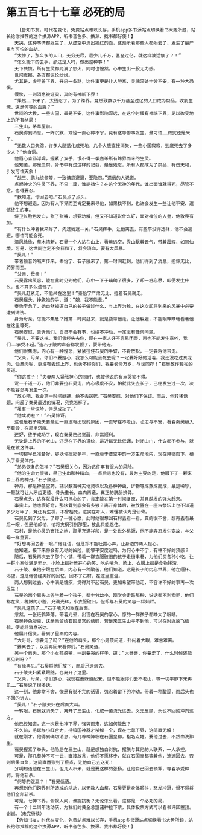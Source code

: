 # 第五百七十七章 必死的局
        【告知书友，时代在变化，免费站点难以长存，手机app多书源站点切换看书大势所趋，站长给你推荐的这个换源APP，听书音色多、换源、找书都好使！】
       天哭，这种事情都发生了，从虚空中流出猩红的血，这预示着那些人都殒去了，发生了最严重与可怕的血劫。
       “太惨了，那么多的人口，无穷无尽，最少几千万，甚至过亿，就这样被活祭了？！”
       “怎么能下的去手，那还是人吗，做出这种事！”
       天下共愤，所有生灵都充满了怒火，同时也惶然，心中生出一股无力感。
       世间震撼，各方都议论纷纷。
       尤其是，虚空兽下界、开启一条路，这件事更是让人胆寒，灵魂深处十分不安，有一种大恐惧。
       很快，一则消息被证实，真的有神祇下界！
       “果然……下来了，太残忍了，为了跨界，竟然致数以千万甚至过亿的人口成为祭品，收割生魂，这是何等的血腥？”
       世间的大教，一些古国，最是不安，这件事影响深远，在这个时候有神祇下界，足以改变地上的所有格局！
       三生山，茅草屋前。
       石昊得到消息，一阵沉默，难怪一直心神不宁，竟有这等惨事发生，最可怕……终究还是来了。
       “无数人口失踪，许多大部落化成死地，几个大族直接消失，一些小国寂寂，到底死去了多少人？”他自语。
       他眉心青筋浮现，握紧了双手，恨不得一拳轰杀所有跨界而来的生灵。
       他知道，那是血祭，骨书中有过这样的记载，最是残忍，所有人都成为了祭品，有伤天和，引发可怕天象！
       “战王、鹏九统领等，一致请您避退，要隐忍。”送信的人说道。
       点燃神火的生灵下界，不只一尊，谁能挡住？在这个无神的年代，谁出面谁就得死，尽管不忿，也得要忍。
       “我知道，你回去吧。”石昊点了点头。
       他不想避退，因为有人下界而至肯定要来寻他，如果找不到，也许会发生一些让他不安、遗憾终生的事。
       侍卫长脸色发白，张了张嘴，想要劝解，但又不知道说什么好，面对禅位的人皇，他敬畏有加。
       “有什么冲着我来好了，先过我这一关。”石昊挥手，让他离去，有些事没得选择，他不会逃避，哪怕可能会死。
       清风徐徐，草木清新，石昊一个人站在山上，看着远空，秀山飘着云气，带着霞辉，如同仙境。可是，这世间注定不会祥和了，将会流血，要有大风暴。
       “昊儿！”
       带着颤音的喊声传来，秦怡宁、石子陵来了，第一时间赶到，他们得到了消息，担惊无比，跨界而至。
       “父亲，母亲！”
       石昊露出笑容，能在此时见到他们，心中一下子晴朗了很多，了却一桩心愿，即便发生什么，也不算多么遗憾了。
       “昊儿赶紧走，不能呆在这里！”秦怡宁严肃无比，拉着石昊就走。
       石昊摇头，挣脱她的手，道：“娘，我不能走。”
       秦怡宁急了，她自然知道自己的长子做过什么，与上界为敌，在这次即将到来的风暴中必要遭到清洗。
       身为母亲，怎能不焦急？她第一时间赶来，就是要带他走，让他躲避，不能眼睁睁地看着他在这里等死。
       石昊安慰，告诉他们，自己不会有事，也绝不冲动，一定没有任何问题。
       “昊儿，不要这样。我们曾经失去你，现在一家人好不容易团聚，再也不能发生意外，我们……承受不起。”连石子陵的声音都发颤了，要带他走。
       他们很焦虑，内心有一种惶恐，紧紧拉住石昊的手臂，不肯放松，一定要将他带走。
       “父亲，母亲，你们不要担心，我怎么可能会死去呢？一定要好好的活着。我还没吃过真龙肉、仙凰肉呢，更没有去过上界，也舍不得你们，我要长命万岁，与世同存！”石昊故作轻松的笑道。
       “你这孩子！”夫妻两人紧张担心的同时，也被他说的有点哭笑不得。
       说一千道一万，他们非要拉石昊走，内心极度不安，怕就此失去长子，已经发生过一次，决不能容忍再发生一次。
       “放心吧，我会第一时间躲避，绝不去送死。”石昊安慰，对他们下保证。而后，他转移话题，问起了秦昊最近的情况，究竟怎样了。
       “虽有一些惊险，但是成功了。”
       “他成功啦？！”石昊惊讶。
       这也是石子陵夫妻最近一直没有出现的原因，一直守在不老山，忐忑与不安，看着秦昊植入至尊骨，在那里沉眠。
       还好，终于成功了，现在秦昊已经觉醒，非常顺利。
       无论是上界的不老山，还是在下界的道统，最近都无比低调，封闭山门，什么都不参与，就是在做这件事。
       一切都早已准备好，那块骨投影多年，一直悬于虚空中的一方生命池内，现在降临而下，植入了秦昊体内。
       “弟弟恢复的怎样？”石昊很关心，因为这件事有很大的风险。
       “他的生命力很强，早已生出那种精血，一点后患也没有，最为主要的是，他服下了一颗来自上界的神丹。”石子陵道。
       神丹，那是神圣宝药，辅以数百种天地灵株以及各种神虫、矿物等炼熬炼而成，最是稀珍，一颗就可让人牙齿更替、骨头重长、血肉再造，真正的脱胎换骨。
       石昊点头，这样就没什么可担心的了，肯定能在第一时间复原，并且越发的强大起来。
       事实上，他也很好奇，那块骨到底会有多强？离开身体后，被放置在一座古祭坛上也不知道多少万年了，竟还有生机，不曾枯死，这实在吓人，难怪被认为是仙骨。
       石昊见到了父母，了却了一桩心愿，此时他很想回石村去看一看，真的很不舍，想再去看最后一眼，但是他却怕，怕将灾祸引到那里，故此只能忍住。
       石村，是他心灵的寄托之地，那里充满祥和，是一处世外桃源，他不能容忍发生变故，与父母一样重要。
       “好想再回去看一眼。”他轻语，但是却不能吐露心声，让身边的两人担心。
       他知道，接下来将会有无尽的凶险，能够平安度过吗，为何心中不宁，有种不好的预感？
       随后，石昊再次去了那个小镇，带着一群衣服破旧的孩子走街串巷，为他们买各种小吃，让一群小家伙满足无比，小脸上都挂着开心的笑，吃的嘴角、脸上、衣服上都是食物残渣。
       石子陵、秦怡宁跟在后面，内心有一种酸苦，他们知道，这是长子的内心世界，他在缅怀、渴望，这是他曾经美好的回忆，回不了石村，在这里重温。
       两人想到过去，心中满是愧疚，觉得对不起石昊，更加希望带他走，不容许不好的事再一次发生！
       石昊的两个肩头上各坐着一个孩子，都十分幼小，刚学会走路那种，说话都不利索呢，他们都在笑，稚嫩的小脸，充满光辉，小衣服破旧，但却与石昊的笑容一样灿烂。
       “昊儿这孩子……”石子陵夫妇跟在后面。
       忽然，一张纸鹤降落，带着光晕，出现在石昊的掌心，惊的一群孩子都睁大了眼睛。
       石昊神色凝重，这是他留给石国皇宫的纸鹤，若是来三生山寻不到他，可以在附近放飞纸鹤，便能将消息送达。
       他展开信笺，看到了里面的内容。
       “大哥哥，你要走了吗？”在他的肩头，那个小男孩问道，扑闪着大眼，难舍难离。
       “要离去了，以后再回来看你们。”石昊笑道。
       另一个肩头，那个小女孩瘪嘴，一副要哭的样子，道：“大哥哥，你要走了，什么时候还能再见到呀？”
       “有缘再见。”石昊将他们放下，而后迅速远去。
       石子陵夫妇紧紧跟随，也离开了这里。
       “父亲，母亲，你们放心，我现在要躲避起来，但不能跟你们去不老山，等一切平静下来再见……”石昊说了很多话。
       这一刻，他非常不舍，像是有说不完的话语，强忍着留下的冲动，带着一种酸涩，而后头也不回的远去。
       “昊儿！”石子陵夫妇在后面大叫。
       一转眼，石昊就消失了，离开了三生山，化成一道流光远去，义无反顾，头也不回的冲向远方。
       他已经知道，这一次是七神下界，强势而来，这如何能敌？
       不久前，毛球与小红合力，持镇国神器才杀掉一个，现在七尊下界，这简直无解！
       就在刚才，他得到确切消息，有几尊神降临在石国皇都，指名点姓，要他过去，不然血洗那里。
       石昊握紧了拳头，他隐居在三生山，就是想独自对抗，摆脱与其他的人联系，一人承担。
       可是，那几尊神不可一世，直接放言，他们不愿移步，就在石国皇都等着他，速速回去，否则后果自负，这简直嚣张到了极点，让他自己去送死！
       分明知道他在三生山，但几人不来，就是要这样的张扬，让他自己回去领罪，等着承受神罚，将他斩杀。
       “何等的跋扈？！”石昊低语。
       再想到他们跨界时所造成的杀劫，以无数人血祭，石昊更是身体颤抖，怒发冲冠，恨不得将他们全部斩杀。
       可是，七神下界，俯视人间，谁能抗衡？无论怎么看，这都是一个必死的局。
       有一个十二周年活动庆，为我们的黄金总盟诸神拉下票，具体投票方式可以看书评区置顶。谢谢。（未完待续）
       【告知书友，时代在变化，免费站点难以长存，手机app多书源站点切换看书大势所趋，站长给你推荐的这个换源APP，听书音色多、换源、找书都好使！】